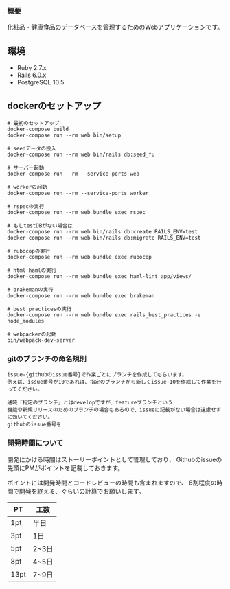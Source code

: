 ### 概要
化粧品・健康食品のデータベースを管理するためのWebアプリケーションです。

## 環境
- Ruby 2.7.x
- Rails 6.0.x
- PostgreSQL 10.5

## dockerのセットアップ
```
# 最初のセットアップ
docker-compose build
docker-compose run --rm web bin/setup

# seedデータの投入
docker-compose run --rm web bin/rails db:seed_fu

# サーバー起動
docker-compose run --rm --service-ports web

# workerの起動
docker-compose run --rm --service-ports worker

# rspecの実行
docker-compose run --rm web bundle exec rspec

# もしtestDBがない場合は
docker-compose run --rm web bin/rails db:create RAILS_ENV=test
docker-compose run --rm web bin/rails db:migrate RAILS_ENV=test

# rubocopの実行
docker-compose run --rm web bundle exec rubocop

# html hamlの実行
docker-compose run --rm web bundle exec haml-lint app/views/

# brakemanの実行
docker-compose run --rm web bundle exec brakeman

# best practicesの実行
docker-compose run --rm web bundle exec rails_best_practices -e node_modules

# webpackerの起動
bin/webpack-dev-server
```

### gitのブランチの命名規則
```
issue-{githubのissue番号}で作業ごとにブランチを作成してもらいます。
例えば、issue番号が10であれば、指定のブランチから新しくissue-10を作成して作業を行ってください。

通暁「指定のブランチ」とはdevelopですが、featureブランチという
機能や新規リリースのためのブランチの場合もあるので、issueに記載がない場合は遠慮せずに効いてください。
githubのissue番号を
```

### 開発時間について
開発にかける時間はストーリーポイントとして管理しており、
Githubのissueの先頭にPMがポイントを記載しておきます。

ポイントには開発時間とコードレビューの時間も含まれますので、
8割程度の時間で開発を終える、ぐらいの計算でお願いします。

PT  | 工数
--- | ---
1pt | 半日
3pt | 1日
5pt | 2~3日
8pt | 4~5日
13pt | 7~9日
